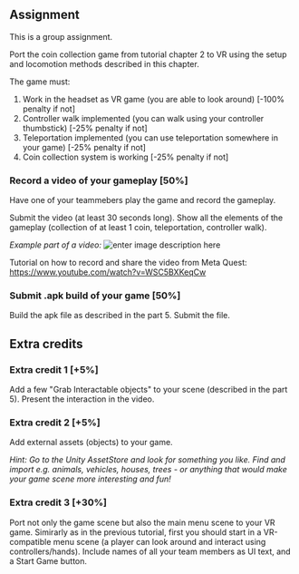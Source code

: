 ## Assignment

This is a group assignment.

Port the coin collection game from tutorial chapter 2 to VR using the setup and locomotion methods described in this chapter.

The game must:
1. Work in the headset as VR game (you are able to look around) [-100% penalty if not]
2. Controller walk implemented (you can walk using your controller thumbstick) [-25% penalty if not]
3. Teleportation implemented (you can use teleportation somewhere in your game) [-25% penalty if not]
4. Coin collection system is working [-25% penalty if not]


### Record a video of your gameplay [50%]
Have one of your teammebers play the game and record the gameplay.

Submit the video (at least 30 seconds long). Show all the elements of the gameplay (collection of at least 1 coin, teleportation, controller walk).

*Example part of a video:*
![enter image description here](../assets/images/ss16.gif)

Tutorial on how to record and share the video from Meta Quest:
https://www.youtube.com/watch?v=WSC5BXKeqCw


### Submit .apk build of your game [50%]

Build the apk file as described in the part 5. Submit the file.

## Extra credits
### Extra credit 1 [+5%]
Add a few "Grab Interactable objects" to your scene (described in the part 5). Present the interaction in the video.

### Extra credit 2 [+5%]
Add external assets (objects) to your game.

*Hint: Go to the Unity AssetStore and look for something you like. Find and import e.g. animals, vehicles, houses, trees - or anything that would make your game scene more interesting and fun!*

### Extra credit 3 [+30%]
Port not only the game scene but also the main menu scene to your VR game. Simirarly as in the previous tutorial, first you should start in a VR-compatible menu scene (a player can look around and interact using controllers/hands). Include names of all your team members as UI text, and a Start Game button.